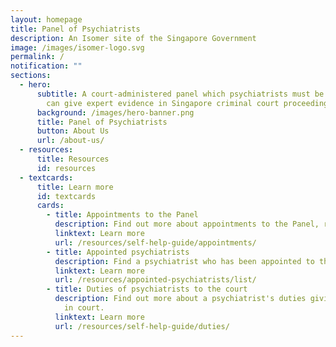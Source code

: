 ```yaml
---
layout: homepage
title: Panel of Psychiatrists
description: An Isomer site of the Singapore Government
image: /images/isomer-logo.svg
permalink: /
notification: ""
sections:
  - hero:
      subtitle: A court-administered panel which psychiatrists must be on before they
        can give expert evidence in Singapore criminal court proceedings.
      background: /images/hero-banner.png
      title: Panel of Psychiatrists
      button: About Us
      url: /about-us/
  - resources:
      title: Resources
      id: resources
  - textcards:
      title: Learn more
      id: textcards
      cards:
        - title: Appointments to the Panel
          description: Find out more about appointments to the Panel, revocations, and more.
          linktext: Learn more
          url: /resources/self-help-guide/appointments/
        - title: Appointed psychiatrists
          description: Find a psychiatrist who has been appointed to the Panel.
          linktext: Learn more
          url: /resources/appointed-psychiatrists/list/
        - title: Duties of psychiatrists to the court
          description: Find out more about a psychiatrist's duties giving expert evidence
            in court.
          linktext: Learn more
          url: /resources/self-help-guide/duties/
---
```


